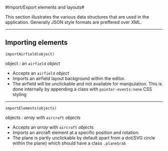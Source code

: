 #Import/Export elements and layouts#

This section illustrates the various data structures that are used in the application. Generally JSON style formats are preffered over XML.  


----------

## Importing elements ##

    importAirfield(object)

object : an `airfield` *object*

- Accepts an `airfield` *object*
- Imports an airfield layout background within the editor. 
- The airfield will be unclickable and not available for manipulation. This is done internally by appending a class with `pointer-events:none` CSS styling 

----------


    importElements(objects)

objects : *array* with `aircraft` *objects*

- Accepts an *array* with `aircraft` *objects*
- Imports an aircraft element at a specific position and rotation. 
- The plane is partly unclickable by default apart from a dot(SVG circle within the plane) which should have a class `.planeGrab`